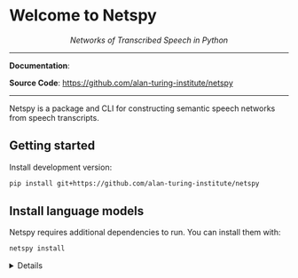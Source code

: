 # Welcome to Netspy

<p align="center">
    <em>Networks of Transcribed Speech in Python</em>
</p>

---

**Documentation**: <a href="" target="_blank"></a>

**Source Code**: <a href="https://github.com/alan-turing-institute/netspy" target="_blank">https://github.com/alan-turing-institute/netspy</a>

---

Netspy is a package and CLI for constructing semantic speech networks from speech transcripts.

## Getting started

Install development version:

```bash
pip install git+https://github.com/alan-turing-institute/netspy
```


## Install language models

Netspy requires additional dependencies to run. You can install them with:

```bash
netspy install
```

<details>
By default these will install to a `netspy` directory in your home directory. If you would like to install in a different location set an environment variable called `NETSPY_DIR`.
</details>